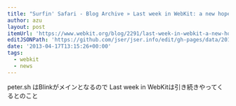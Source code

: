 ```yaml
---
title: "Surfin' Safari - Blog Archive » Last week in WebKit: a new hope"
author: azu
layout: post
itemUrl: 'https://www.webkit.org/blog/2291/last-week-in-webkit-a-new-hope/'
editJSONPath: 'https://github.com/jser/jser.info/edit/gh-pages/data/2013/04/index.json'
date: '2013-04-17T13:15:26+00:00'
tags:
  - webkit
  - news
---
```

peter.sh はBlinkがメインとなるので
Last week in WebKitは引き続きやってくるとのこと

